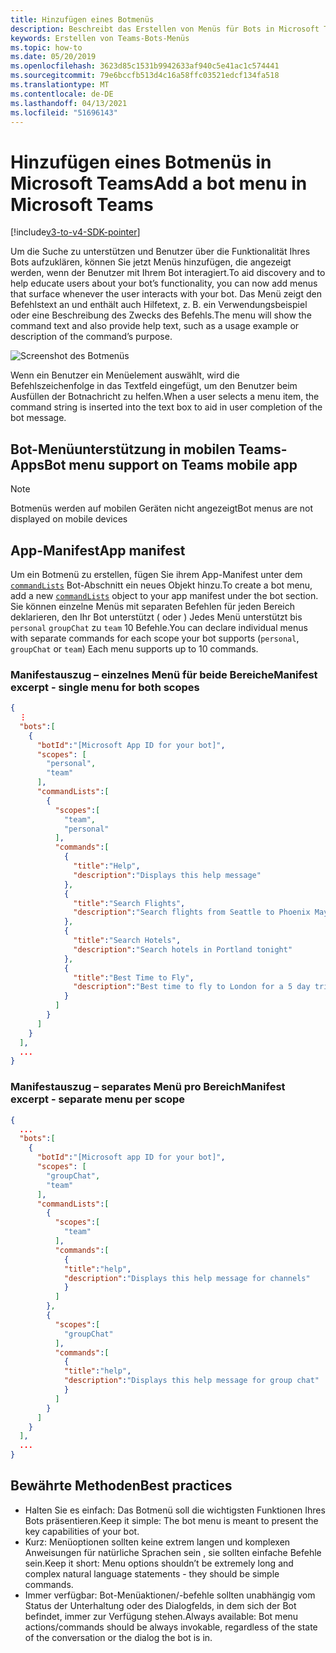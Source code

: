 ```yaml
---
title: Hinzufügen eines Botmenüs
description: Beschreibt das Erstellen von Menüs für Bots in Microsoft Teams
keywords: Erstellen von Teams-Bots-Menüs
ms.topic: how-to
ms.date: 05/20/2019
ms.openlocfilehash: 3623d85c1531b9942633af940c5e41ac1c574441
ms.sourcegitcommit: 79e6bccfb513d4c16a58ffc03521edcf134fa518
ms.translationtype: MT
ms.contentlocale: de-DE
ms.lasthandoff: 04/13/2021
ms.locfileid: "51696143"
---
```

# <a name="add-a-bot-menu-in-microsoft-teams"></a><span data-ttu-id="ca5fd-104">Hinzufügen eines Botmenüs in Microsoft Teams</span><span class="sxs-lookup"><span data-stu-id="ca5fd-104">Add a bot menu in Microsoft Teams</span></span>

[!include[v3-to-v4-SDK-pointer](~/includes/v3-to-v4-pointer-bots.md)]

<span data-ttu-id="ca5fd-105">Um die Suche zu unterstützen und Benutzer über die Funktionalität Ihres Bots aufzuklären, können Sie jetzt Menüs hinzufügen, die angezeigt werden, wenn der Benutzer mit Ihrem Bot interagiert.</span><span class="sxs-lookup"><span data-stu-id="ca5fd-105">To aid discovery and to help educate users about your bot’s functionality, you can now add menus that surface whenever the user interacts with your bot.</span></span> <span data-ttu-id="ca5fd-106">Das Menü zeigt den Befehlstext an und enthält auch Hilfetext, z. B. ein Verwendungsbeispiel oder eine Beschreibung des Zwecks des Befehls.</span><span class="sxs-lookup"><span data-stu-id="ca5fd-106">The menu will show the command text and also provide help text, such as a usage example or description of the command’s purpose.</span></span>

![Screenshot des Botmenüs](~/assets/images/bots/bot-menus-bot-menu-sample.png)

<span data-ttu-id="ca5fd-108">Wenn ein Benutzer ein Menüelement auswählt, wird die Befehlszeichenfolge in das Textfeld eingefügt, um den Benutzer beim Ausfüllen der Botnachricht zu helfen.</span><span class="sxs-lookup"><span data-stu-id="ca5fd-108">When a user selects a menu item, the command string is inserted into the text box to aid in user completion of the bot message.</span></span>

## <a name="bot-menu-support-on-teams-mobile-app"></a><span data-ttu-id="ca5fd-109">Bot-Menüunterstützung in mobilen Teams-Apps</span><span class="sxs-lookup"><span data-stu-id="ca5fd-109">Bot menu support on Teams mobile app</span></span>
> [!NOTE] 
> <span data-ttu-id="ca5fd-110">Botmenüs werden auf mobilen Geräten nicht angezeigt</span><span class="sxs-lookup"><span data-stu-id="ca5fd-110">Bot menus are not displayed on mobile devices</span></span>

## <a name="app-manifest"></a><span data-ttu-id="ca5fd-111">App-Manifest</span><span class="sxs-lookup"><span data-stu-id="ca5fd-111">App manifest</span></span>

<span data-ttu-id="ca5fd-112">Um ein Botmenü zu erstellen, fügen Sie ihrem App-Manifest unter dem [`commandLists`](~/resources/schema/manifest-schema.md#botscommandlists) Bot-Abschnitt ein neues Objekt hinzu.</span><span class="sxs-lookup"><span data-stu-id="ca5fd-112">To create a bot menu, add a new [`commandLists`](~/resources/schema/manifest-schema.md#botscommandlists) object to your app manifest under the bot section.</span></span> <span data-ttu-id="ca5fd-113">Sie können einzelne Menüs mit separaten Befehlen für jeden Bereich deklarieren, den Ihr Bot unterstützt ( oder ) Jedes Menü unterstützt bis `personal` `groupChat` zu `team` 10 Befehle.</span><span class="sxs-lookup"><span data-stu-id="ca5fd-113">You can declare individual menus with separate commands for each scope your bot supports (`personal`, `groupChat` or `team`) Each menu supports up to 10 commands.</span></span>

### <a name="manifest-excerpt---single-menu-for-both-scopes"></a><span data-ttu-id="ca5fd-114">Manifestauszug – einzelnes Menü für beide Bereiche</span><span class="sxs-lookup"><span data-stu-id="ca5fd-114">Manifest excerpt - single menu for both scopes</span></span>

```json
{
  ⋮
  "bots":[
    {
      "botId":"[Microsoft App ID for your bot]",
      "scopes": [
        "personal",
        "team"
      ],
      "commandLists":[
        {
          "scopes":[
            "team",
            "personal"
          ],
          "commands":[
            {
              "title":"Help",
              "description":"Displays this help message"
            },
            {
              "title":"Search Flights",
              "description":"Search flights from Seattle to Phoenix May 2-5 departing after 3pm"
            },
            {
              "title":"Search Hotels",
              "description":"Search hotels in Portland tonight"
            },
            {
              "title":"Best Time to Fly",
              "description":"Best time to fly to London for a 5 day trip this summer"
            }
          ]
        }
      ]
    }
  ],
  ...
}
```

### <a name="manifest-excerpt---separate-menu-per-scope"></a><span data-ttu-id="ca5fd-115">Manifestauszug – separates Menü pro Bereich</span><span class="sxs-lookup"><span data-stu-id="ca5fd-115">Manifest excerpt - separate menu per scope</span></span>

```json
{
  ...
  "bots":[
    {
      "botId":"[Microsoft app ID for your bot]",
      "scopes": [
        "groupChat",
        "team"
      ],
      "commandLists":[
        {
          "scopes":[
            "team"
          ],
          "commands":[
            {
            "title":"help",
            "description":"Displays this help message for channels"
            }
          ]
        },
        {
          "scopes":[
            "groupChat"
          ],
          "commands":[
            {
            "title":"help",
            "description":"Displays this help message for group chat"
            }
          ]
        }
      ]
    }
  ],
  ...
}
```

## <a name="best-practices"></a><span data-ttu-id="ca5fd-116">Bewährte Methoden</span><span class="sxs-lookup"><span data-stu-id="ca5fd-116">Best practices</span></span>

* <span data-ttu-id="ca5fd-117">Halten Sie es einfach: Das Botmenü soll die wichtigsten Funktionen Ihres Bots präsentieren.</span><span class="sxs-lookup"><span data-stu-id="ca5fd-117">Keep it simple: The bot menu is meant to present the key capabilities of your bot.</span></span>
* <span data-ttu-id="ca5fd-118">Kurz: Menüoptionen sollten keine extrem langen und komplexen Anweisungen für natürliche Sprachen sein , sie sollten einfache Befehle sein.</span><span class="sxs-lookup"><span data-stu-id="ca5fd-118">Keep it short: Menu options shouldn’t be extremely long and complex natural language statements - they should be simple commands.</span></span>
* <span data-ttu-id="ca5fd-119">Immer verfügbar: Bot-Menüaktionen/-befehle sollten unabhängig vom Status der Unterhaltung oder des Dialogfelds, in dem sich der Bot befindet, immer zur Verfügung stehen.</span><span class="sxs-lookup"><span data-stu-id="ca5fd-119">Always available: Bot menu actions/commands should be always invokable, regardless of the state of the conversation or the dialog the bot is in.</span></span>

